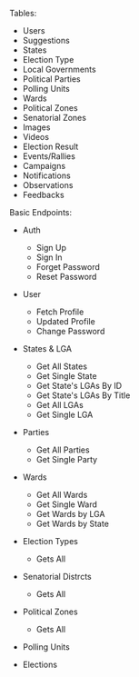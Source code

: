 Tables:
* Users
* Suggestions
* States
* Election Type
* Local Governments
* Political Parties
* Polling Units
* Wards
* Political Zones
* Senatorial Zones
* Images
* Videos
* Election Result
* Events/Rallies
* Campaigns
* Notifications
* Observations
* Feedbacks


Basic Endpoints:
* Auth
    * Sign Up
    * Sign In
    * Forget Password
    * Reset Password
* User 
    * Fetch Profile
    * Updated Profile
    * Change Password
* States & LGA
    * Get All States
    * Get Single State
    * Get State's LGAs By ID
    * Get State's LGAs By Title
    * Get All LGAs
    * Get Single LGA
* Parties
    * Get All Parties
    * Get Single Party
* Wards 
    * Get All Wards
    * Get Single Ward
    * Get Wards by LGA
    * Get Wards by State
* Election Types
    * Gets All 
* Senatorial Distrcts
    * Gets All 
* Political Zones
    * Gets All 


* Polling Units
* Elections